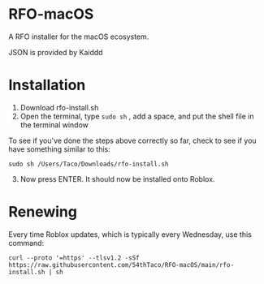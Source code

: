 # RFO-macOS

A RFO installer for the macOS ecosystem.

JSON is provided by Kaiddd

# Installation
1. Download rfo-install.sh
2. Open the terminal, type `sudo sh` , add a space, and put the shell file in the terminal window

To see if you've done the steps above correctly so far, check to see if you have something similar to this:
```
sudo sh /Users/Taco/Downloads/rfo-install.sh
```
3. Now press ENTER. It should now be installed onto Roblox.

# Renewing
Every time Roblox updates, which is typically every Wednesday, use this command:

```
curl --proto '=https' --tlsv1.2 -sSf https://raw.githubusercontent.com/54thTaco/RFO-macOS/main/rfo-install.sh | sh
```

